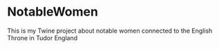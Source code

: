 # NotableWomen
This is my Twine project about notable women connected to the English Throne in Tudor England
